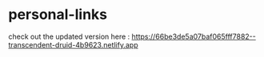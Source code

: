 # personal-links

check out the updated version here : https://66be3de5a07baf065fff7882--transcendent-druid-4b9623.netlify.app
